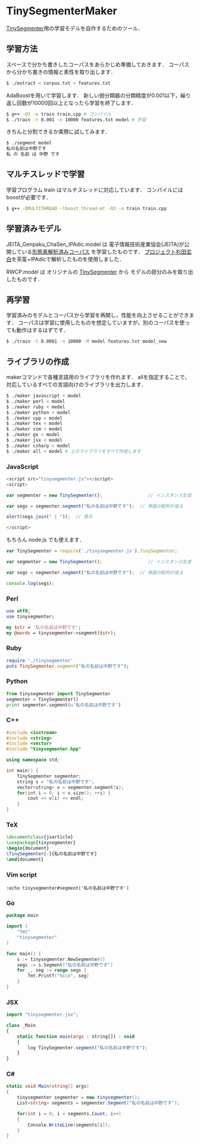 TinySegmenterMaker
=====

[TinySegmenter](http://chasen.org/~taku/software/TinySegmenter/)用の学習モデルを自作するためのツール．

## 学習方法

スペースで分かち書きしたコーパスをあらかじめ準備しておきます．
コーパスから分かち書きの情報と素性を取り出します．

``` bash
$ ./extract < corpus.txt > features.txt
```

AdaBoostを用いて学習します．
新しい弱分類器の分類精度が0.001以下，繰り返し回数が10000回以上となったら学習を終了します．

``` bash
$ g++ -O3 -o train train.cpp # コンパイル
$ ./train -t 0.001 -n 10000 features.txt model # 学習
```

きちんと分割できるか実際に試してみます．

``` bash
$ ./segment model
私の名前は中野です
私 の 名前 は 中野 です
```

## マルチスレッドで学習

学習プログラム train はマルチスレッドに対応しています．
コンパイルにはboostが必要です．

``` bash
$ g++ -DMULTITHREAD -lboost_thread-mt -O3 -o train train.cpp
```


## 学習済みモデル

JEITA\_Genpaku\_ChaSen\_IPAdic.model は
電子情報技術産業協会(JEITA)が公開している[形態素解析済みコーパス](http://anlp.jp/NLP_Portal/jeita_corpus/index.html)
を学習したものです．
[プロジェクト杉田玄白](http://www.genpaku.org/)を茶筌+IPAdicで解析したものを使用しました．

RWCP.model は オリジナルの [TinySegmenter](http://chasen.org/~taku/software/TinySegmenter/) から
モデルの部分のみを取り出したものです．


## 再学習

学習済みのモデルとコーパスから学習を再開し，性能を向上させることができます．
コーパスは学習に使用したものを想定していますが，別のコーパスを使っても動作はするはずです．

``` bash
$ ./train -t 0.0001 -n 10000 -M model features.txt model_new
```

## ライブラリの作成

makerコマンドで各種言語用のライブラリを作れます．
allを指定することで，対応しているすべての言語向けのライブラリを出力します．

``` bash
$ ./maker javascript < model
$ ./maker perl < model
$ ./maker ruby < medel
$ ./maker python < model
$ ./maker cpp < model
$ ./maker tex < model
$ ./maker vim < model
$ ./maker go < model
$ ./maker jsx < model
$ ./maker csharp < model
$ ./maker all < model # 上のライブラリをすべて作成します
```


### JavaScript

``` javascript
<script src="tinysegmenter.js"></script>
<script>

var segmenter = new TinySegmenter();                 // インスタンス生成

var segs = segmenter.segment("私の名前は中野です");  // 単語の配列が返る

alert(segs.join(" | "));  // 表示

</script>
```

もちろん node.js でも使えます．

``` javascript
var TinySegmenter = require('./tinysegmenter.js').TinySegmenter;

var segmenter = new TinySegmenter();                 // インスタンス生成

var segs = segmenter.segment("私の名前は中野です");  // 単語の配列が返る

console.log(segs);
```

### Perl

``` perl
use utf8;
use tinysegmenter;

my $str = '私の名前は中野です';
my @words = tinysegmenter->segment($str);
```

### Ruby

``` ruby
require './tinysegmenter'
puts TinySegmenter.segment("私の名前は中野です");
```

### Python

``` python
from tinysegmenter import TinySegmenter
segmenter = TinySegmenter()
print segmenter.segment(u'私の名前は中野です')
```

### C++

``` c++
#include <iostream>
#include <string>
#include <vector>
#include "tinysegmenter.hpp"

using namespace std;

int main() {
    TinySegmenter segmenter;
    string s = "私の名前は中野です";
    vector<string> v = segmenter.segment(s);
    for(int i = 0; i < v.size(); ++i) {
        cout << v[i] << endl;
    }
}
```

### TeX

```tex
\documentclass{jsarticle}
\usepackage{tinysegmenter}
\begin{document}
\TinySegmenter{-}{私の名前は中野です}
\end{document}
```

### Vim script

```vim
:echo tinysegmenter#segment('私の名前は中野です')
```

### Go

```go
package main

import (
	"fmt"
	"tinysegmenter"
)

func main() {
	s := tinysegmenter.NewSegmenter()
	segs := s.Segment("私の名前は中野です")
	for _, seg := range segs {
		fmt.Printf("%s\n", seg)
	}
}
```

### JSX

```javascript
import "tinysegmenter.jsx";

class _Main
{
    static function main(args : string[]) : void
    {
        log TinySegmenter.segment("私の名前は中野です");
    }
}
```

### C#

``` csharp
static void Main(string[] args)
{
    tinysegmenter segmenter = new tinysegmenter();
    List<string> segments = segmenter.Segment("私の名前は中野です");

    for(int i = 0; i < segments.Count; i++)
    {
        Console.WriteLine(segments[i]);
    }
}
```

